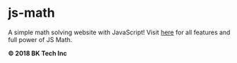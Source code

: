 # js-math
A simple math solving website with JavaScript! Visit [here](https://js-math-bk.glitch.me/) for all features and full power of JS Math.

**© 2018 BK Tech Inc**